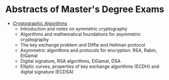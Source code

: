 # Abstracts of Master's Degree Exams
* [Cryptographic Algorithms](https://github.com/EdoardoTorrini/ExamAbstract/tree/master/AdC)
    * Introduction and notes on symmetric cryptography
    * Algorithms and mathematical foundations for asymmetric cryptography
    * The key exchange problem and Diffie and Hellman protocol
    * Asymmetric algorithms and protocols for encryption: RSA, Rabin, ElGamal
    * Digital signature, RSA algorithms, ElGamal, DSA
    * Elliptic curves, properties of key exchange algorithms (ECDH) and digital signature (ECDSA)
